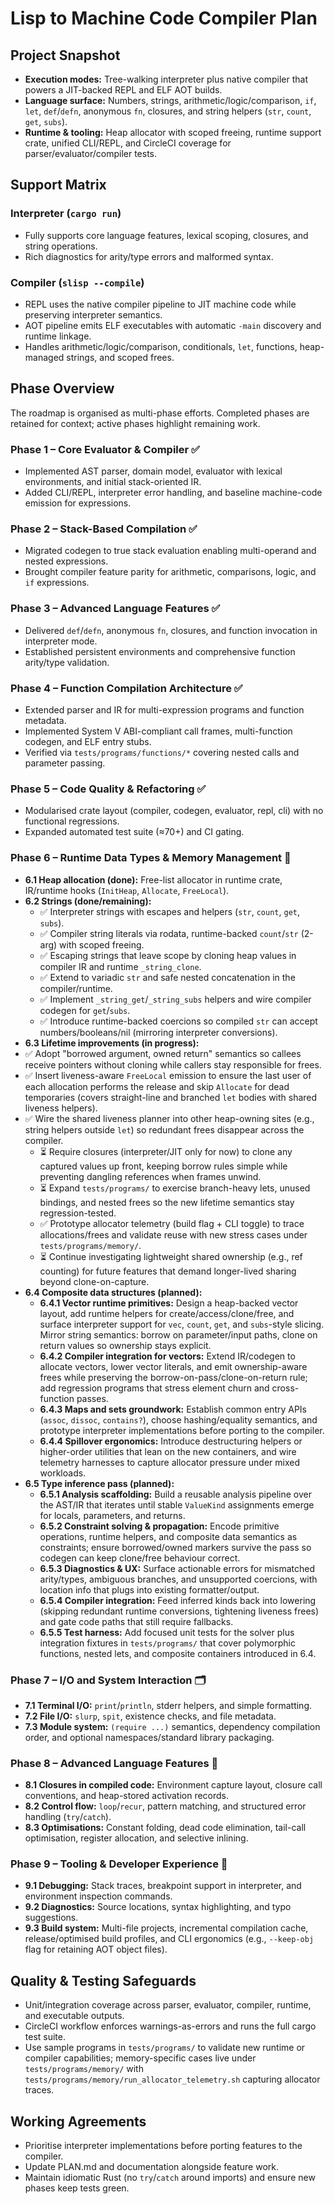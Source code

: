 # Lisp to Machine Code Compiler Plan

## Project Snapshot
- **Execution modes:** Tree-walking interpreter plus native compiler that powers a JIT-backed REPL and ELF AOT builds.
- **Language surface:** Numbers, strings, arithmetic/logic/comparison, `if`, `let`, `def`/`defn`, anonymous `fn`, closures, and string helpers (`str`, `count`, `get`, `subs`).
- **Runtime & tooling:** Heap allocator with scoped freeing, runtime support crate, unified CLI/REPL, and CircleCI coverage for parser/evaluator/compiler tests.

## Support Matrix
### Interpreter (`cargo run`)
- Fully supports core language features, lexical scoping, closures, and string operations.
- Rich diagnostics for arity/type errors and malformed syntax.

### Compiler (`slisp --compile`)
- REPL uses the native compiler pipeline to JIT machine code while preserving interpreter semantics.
- AOT pipeline emits ELF executables with automatic `-main` discovery and runtime linkage.
- Handles arithmetic/logic/comparison, conditionals, `let`, functions, heap-managed strings, and scoped frees.

## Phase Overview
The roadmap is organised as multi-phase efforts. Completed phases are retained for context; active phases highlight remaining work.

### Phase 1 – Core Evaluator & Compiler ✅
- Implemented AST parser, domain model, evaluator with lexical environments, and initial stack-oriented IR.
- Added CLI/REPL, interpreter error handling, and baseline machine-code emission for expressions.

### Phase 2 – Stack-Based Compilation ✅
- Migrated codegen to true stack evaluation enabling multi-operand and nested expressions.
- Brought compiler feature parity for arithmetic, comparisons, logic, and `if` expressions.

### Phase 3 – Advanced Language Features ✅
- Delivered `def`/`defn`, anonymous `fn`, closures, and function invocation in interpreter mode.
- Established persistent environments and comprehensive function arity/type validation.

### Phase 4 – Function Compilation Architecture ✅
- Extended parser and IR for multi-expression programs and function metadata.
- Implemented System V ABI-compliant call frames, multi-function codegen, and ELF entry stubs.
- Verified via `tests/programs/functions/*` covering nested calls and parameter passing.

### Phase 5 – Code Quality & Refactoring ✅
- Modularised crate layout (compiler, codegen, evaluator, repl, cli) with no functional regressions.
- Expanded automated test suite (≈70+) and CI gating.

### Phase 6 – Runtime Data Types & Memory Management 🔄
- **6.1 Heap allocation (done):** Free-list allocator in runtime crate, IR/runtime hooks (`InitHeap`, `Allocate`, `FreeLocal`).
- **6.2 Strings (done/remaining):**
  - ✅ Interpreter strings with escapes and helpers (`str`, `count`, `get`, `subs`).
  - ✅ Compiler string literals via rodata, runtime-backed `count`/`str` (2-arg) with scoped freeing.
  - ✅ Escaping strings that leave scope by cloning heap values in compiler IR and runtime `_string_clone`.
  - ✅ Extend to variadic `str` and safe nested concatenation in the compiler/runtime.
  - ✅ Implement `_string_get`/`_string_subs` helpers and wire compiler codegen for `get`/`subs`.
  - ✅ Introduce runtime-backed coercions so compiled `str` can accept numbers/booleans/nil (mirroring interpreter conversions).
- **6.3 Lifetime improvements (in progress):**
- ✅ Adopt "borrowed argument, owned return" semantics so callees receive pointers without cloning while callers stay responsible for frees.
- ✅ Insert liveness-aware `FreeLocal` emission to ensure the last user of each allocation performs the release and skip `Allocate` for dead temporaries (covers straight-line and branched `let` bodies with shared liveness helpers).
- ✅ Wire the shared liveness planner into other heap-owning sites (e.g., string helpers outside `let`) so redundant frees disappear across the compiler.
  - ⏳ Require closures (interpreter/JIT only for now) to clone any captured values up front, keeping borrow rules simple while preventing dangling references when frames unwind.
  - ⏳ Expand `tests/programs/` to exercise branch-heavy lets, unused bindings, and nested frees so the new lifetime semantics stay regression-tested.
  - ✅ Prototype allocator telemetry (build flag + CLI toggle) to trace allocations/frees and validate reuse with new stress cases under `tests/programs/memory/`.
  - ⏳ Continue investigating lightweight shared ownership (e.g., ref counting) for future features that demand longer-lived sharing beyond clone-on-capture.
- **6.4 Composite data structures (planned):**
  - **6.4.1 Vector runtime primitives:** Design a heap-backed vector layout, add runtime helpers for create/access/clone/free, and surface interpreter support for `vec`, `count`, `get`, and `subs`-style slicing. Mirror string semantics: borrow on parameter/input paths, clone on return values so ownership stays explicit.
  - **6.4.2 Compiler integration for vectors:** Extend IR/codegen to allocate vectors, lower vector literals, and emit ownership-aware frees while preserving the borrow-on-pass/clone-on-return rule; add regression programs that stress element churn and cross-function passes.
  - **6.4.3 Maps and sets groundwork:** Establish common entry APIs (`assoc`, `dissoc`, `contains?`), choose hashing/equality semantics, and prototype interpreter implementations before porting to the compiler.
  - **6.4.4 Spillover ergonomics:** Introduce destructuring helpers or higher-order utilities that lean on the new containers, and wire telemetry harnesses to capture allocator pressure under mixed workloads.
- **6.5 Type inference pass (planned):**
  - **6.5.1 Analysis scaffolding:** Build a reusable analysis pipeline over the AST/IR that iterates until stable `ValueKind` assignments emerge for locals, parameters, and returns.
  - **6.5.2 Constraint solving & propagation:** Encode primitive operations, runtime helpers, and composite data semantics as constraints; ensure borrowed/owned markers survive the pass so codegen can keep clone/free behaviour correct.
  - **6.5.3 Diagnostics & UX:** Surface actionable errors for mismatched arity/types, ambiguous branches, and unsupported coercions, with location info that plugs into existing formatter/output.
  - **6.5.4 Compiler integration:** Feed inferred kinds back into lowering (skipping redundant runtime conversions, tightening liveness frees) and gate code paths that still require fallbacks.
  - **6.5.5 Test harness:** Add focused unit tests for the solver plus integration fixtures in `tests/programs/` that cover polymorphic functions, nested lets, and composite containers introduced in 6.4.

### Phase 7 – I/O and System Interaction 🗂️
- **7.1 Terminal I/O:** `print`/`println`, stderr helpers, and simple formatting.
- **7.2 File I/O:** `slurp`, `spit`, existence checks, and file metadata.
- **7.3 Module system:** `(require ...)` semantics, dependency compilation order, and optional namespaces/standard library packaging.

### Phase 8 – Advanced Language Features 🚀
- **8.1 Closures in compiled code:** Environment capture layout, closure call conventions, and heap-stored activation records.
- **8.2 Control flow:** `loop`/`recur`, pattern matching, and structured error handling (`try`/`catch`).
- **8.3 Optimisations:** Constant folding, dead code elimination, tail-call optimisation, register allocation, and selective inlining.

### Phase 9 – Tooling & Developer Experience 🧰
- **9.1 Debugging:** Stack traces, breakpoint support in interpreter, and environment inspection commands.
- **9.2 Diagnostics:** Source locations, syntax highlighting, and typo suggestions.
- **9.3 Build system:** Multi-file projects, incremental compilation cache, release/optimised build profiles, and CLI ergonomics (e.g., `--keep-obj` flag for retaining AOT object files).

## Quality & Testing Safeguards
- Unit/integration coverage across parser, evaluator, compiler, runtime, and executable outputs.
- CircleCI workflow enforces warnings-as-errors and runs the full cargo test suite.
- Use sample programs in `tests/programs/` to validate new runtime or compiler capabilities; memory-specific cases live under `tests/programs/memory/` with `tests/programs/memory/run_allocator_telemetry.sh` capturing allocator traces.

## Working Agreements
- Prioritise interpreter implementations before porting features to the compiler.
- Update PLAN.md and documentation alongside feature work.
- Maintain idiomatic Rust (no `try`/`catch` around imports) and ensure new phases keep tests green.
